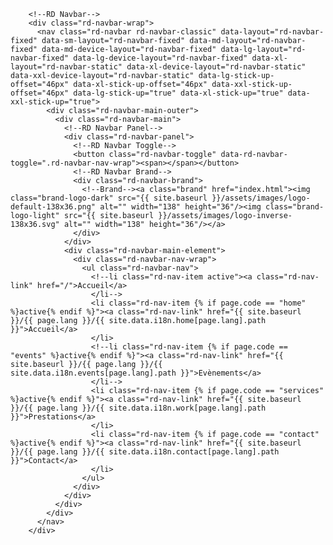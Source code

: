        <!--RD Navbar-->
        <div class="rd-navbar-wrap">
          <nav class="rd-navbar rd-navbar-classic" data-layout="rd-navbar-fixed" data-sm-layout="rd-navbar-fixed" data-md-layout="rd-navbar-fixed" data-md-device-layout="rd-navbar-fixed" data-lg-layout="rd-navbar-fixed" data-lg-device-layout="rd-navbar-fixed" data-xl-layout="rd-navbar-static" data-xl-device-layout="rd-navbar-static" data-xxl-device-layout="rd-navbar-static" data-lg-stick-up-offset="46px" data-xl-stick-up-offset="46px" data-xxl-stick-up-offset="46px" data-lg-stick-up="true" data-xl-stick-up="true" data-xxl-stick-up="true">
            <div class="rd-navbar-main-outer">
              <div class="rd-navbar-main">
                <!--RD Navbar Panel-->
                <div class="rd-navbar-panel">
                  <!--RD Navbar Toggle-->
                  <button class="rd-navbar-toggle" data-rd-navbar-toggle=".rd-navbar-nav-wrap"><span></span></button>
                  <!--RD Navbar Brand-->
                  <div class="rd-navbar-brand">
                    <!--Brand--><a class="brand" href="index.html"><img class="brand-logo-dark" src="{{ site.baseurl }}/assets/images/logo-default-138x36.png" alt="" width="138" height="36"/><img class="brand-logo-light" src="{{ site.baseurl }}/assets/images/logo-inverse-138x36.svg" alt="" width="138" height="36"/></a>
                  </div>
                </div>
                <div class="rd-navbar-main-element">
                  <div class="rd-navbar-nav-wrap">
                    <ul class="rd-navbar-nav">
                      <!--li class="rd-nav-item active"><a class="rd-nav-link" href="/">Accueil</a>
                      </li-->
                      <li class="rd-nav-item {% if page.code == "home" %}active{% endif %}"><a class="rd-nav-link" href="{{ site.baseurl }}/{{ page.lang }}/{{ site.data.i18n.home[page.lang].path }}">Accueil</a>
                      </li>
                      <!--li class="rd-nav-item {% if page.code == "events" %}active{% endif %}"><a class="rd-nav-link" href="{{ site.baseurl }}/{{ page.lang }}/{{ site.data.i18n.events[page.lang].path }}">Evènements</a>
                      </li-->
                      <li class="rd-nav-item {% if page.code == "services" %}active{% endif %}"><a class="rd-nav-link" href="{{ site.baseurl }}/{{ page.lang }}/{{ site.data.i18n.work[page.lang].path }}">Prestations</a>
                      </li>
                      <li class="rd-nav-item {% if page.code == "contact" %}active{% endif %}"><a class="rd-nav-link" href="{{ site.baseurl }}/{{ page.lang }}/{{ site.data.i18n.contact[page.lang].path }}">Contact</a>
                      </li>
                    </ul>
                  </div>
                </div>
              </div>
            </div>
          </nav>
        </div>